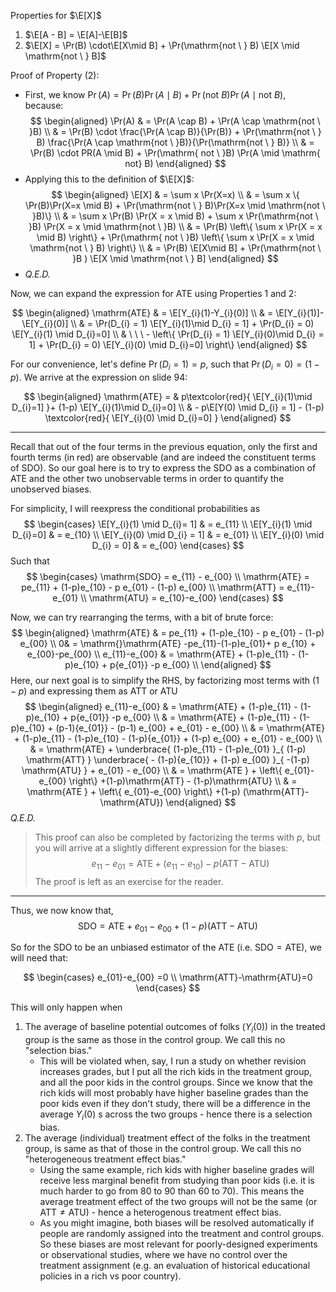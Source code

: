
Properties for $\E[X]$

1. $\E[A - B] = \E[A]-\E[B]$
2. $\E[X] = \Pr(B) \cdot\E[X\mid B] + \Pr(\mathrm{not \ } B) \E[X \mid \mathrm{not \ } B]$


Proof of Property (2):
* First, we know $\Pr(A) = \Pr(B)\Pr(A \mid B) + \Pr(\mathrm{not \ }B) \Pr(A \mid \mathrm{not \ } B)$, because:
$$
\begin{aligned}
\Pr(A)  & = \Pr(A \cap B) + \Pr(A \cap \mathrm{not \ }B)  \\
 & = \Pr(B) \cdot \frac{\Pr(A \cap B)}{\Pr(B)} + \Pr(\mathrm{not \ } B) \frac{\Pr(A \cap \mathrm{not \ }B)}{\Pr(\mathrm{not \ } B)} \\
 & = \Pr(B) \cdot PR(A \mid B) + \Pr(\mathrm{ not \ }B) \Pr(A \mid \mathrm{ not} B)
\end{aligned}
$$
* Applying this to the definition of $\E[X]$:
$$
\begin{aligned}
\E[X]  & = \sum x \Pr(X=x) \\
 & = \sum x \{ \Pr(B)\Pr(X=x \mid B) + \Pr(\mathrm{not \ } B)\Pr(X=x \mid \mathrm{not \ }B)\} \\
 & = \sum x \Pr(B) \Pr(X = x  \mid B) + \sum x \Pr(\mathrm{not \ }B) \Pr(X = x \mid \mathrm{not \ }B) \\
 & = \Pr(B) \left\{ \sum x \Pr(X = x \mid B) \right\} + \Pr(\mathrm{ not \ }B)  \left\{  \sum x \Pr(X = x \mid \mathrm{not \ } B) \right\} \\
 & = \Pr(B) \E[X\mid B] + \Pr(\mathrm{not \ }B ) \E[X \mid \mathrm{not \ } B]
\end{aligned}
$$
* *Q.E.D.*


Now, we can expand the expression for ATE using Properties 1 and 2:

$$
\begin{aligned}
\mathrm{ATE}  & = \E[Y_{i}(1)-Y_{i}(0)]  \\
 & = \E[Y_{i}(1)]-\E[Y_{i}(0)] \\
 & = \Pr(D_{i} = 1) \E[Y_{i}(1)\mid D_{i} =  1]  + \Pr(D_{i} = 0) \E[Y_{i}(1) \mid D_{i}=0] \\
 & \ \ \ - \left\{ \Pr(D_{i} = 1) \E[Y_{i}(0)\mid D_{i} =  1]  + \Pr(D_{i} = 0) \E[Y_{i}(0) \mid D_{i}=0]  \right\}
\end{aligned}
$$

For our convenience, let's define $\Pr(D_{i}=1) = p$, such that $\Pr(D_{i}=0) = (1-p)$. We arrive at the expression on slide 94:

$$
\begin{aligned}
\mathrm{ATE} =  &  p\textcolor{red}{ \E[Y_{i}(1)\mid D_{i}=1]  }+ (1-p) \E[Y_{i}(1)\mid D_{i}=0]  \\
 & - p\E[Y(0) \mid D_{i} = 1] - (1-p) \textcolor{red}{ \E[Y_{i}(0) \mid D_{i}=0] }
\end{aligned}
$$

***

Recall that out of the four terms in the previous equation, only the first and fourth terms (in red) are observable (and are indeed the constituent terms of SDO). So our goal here is to try to express the SDO as a combination of ATE and the other two unobservable terms in order to quantify the unobserved biases.

For simplicity, I will reexpress the conditional probabilities as 
$$
\begin{cases}
\E[Y_{i}(1) \mid D_{i}= 1]  & = e_{11} \\
\E[Y_{i}(1) \mid D_{i}=0]  & = e_{10} \\
\E[Y_{i}(0) \mid D_{i} = 1]  & = e_{01} \\
\E[Y_{i}(0) \mid D_{i} = 0]  & = e_{00} 
\end{cases}
$$
Such that 
$$
\begin{cases}
\mathrm{SDO} = e_{11} - e_{00} \\
\mathrm{ATE} = pe_{11} + (1-p)e_{10} - p e_{01} - (1-p) e_{00} \\
\mathrm{ATT} = e_{11}-e_{01} \\
\mathrm{ATU} = e_{10}-e_{00}
\end{cases}
$$

Now, we can try rearranging the terms, with a bit of brute force:
$$
\begin{aligned}
\mathrm{ATE} &  = pe_{11} + (1-p)e_{10} - p e_{01} - (1-p) e_{00} \\
   0& = \mathrm{}\mathrm{ATE} -pe_{11}-(1-p)e_{01}+ p e_{10} + e_{00}-pe_{00} \\
 e_{11}-e_{00} & = \mathrm{ATE} + (1-p)e_{11}  - (1-p)e_{10} + p{e_{01}} -p e_{00}  \\
\end{aligned}
$$
Here, our next goal is to simplify the RHS, by factorizing most terms with $(1-p)$ and expressing them as ATT or ATU
$$
\begin{aligned}
e_{11}-e_{00} & = \mathrm{ATE} + (1-p)e_{11}  - (1-p)e_{10} + p{e_{01}} -p e_{00}  \\
 & = \mathrm{ATE} + (1-p)e_{11}  - (1-p)e_{10} + (p-1){e_{01}} - (p-1) e_{00} + e_{01} - e_{00} \\
 & = \mathrm{ATE} + (1-p)e_{11}  - (1-p)e_{10} - (1-p){e_{01}} + (1-p) e_{00} + e_{01} - e_{00} \\ 
 & = \mathrm{ATE} + \underbrace{ (1-p)e_{11}  - (1-p)e_{01} }_{ (1-p)  \mathrm{ATT} }  \underbrace{ - (1-p){e_{10}} + (1-p) e_{00} }_{ -(1-p) \mathrm{ATU} } + e_{01} - e_{00} \\ 
 & = \mathrm{ATE } + \left\{ e_{01}-e_{00} \right\}  +(1-p)\mathrm{ATT} - (1-p)\mathrm{ATU} \\
 & = \mathrm{ATE } + \left\{ e_{01}-e_{00} \right\}  +(1-p) (\mathrm{ATT}-\mathrm{ATU})
\end{aligned}
$$
*Q.E.D.*

> This proof can also be completed by factorizing the terms with $p$, but you will arrive at a slightly different expression for the biases: $$ e_{11} - e_{01} = \mathrm{ATE} + (e_{11}-e_{10})-p(\mathrm{ATT-ATU})$$
> The proof is left as an exercise for the reader.

***

Thus, we now know that,
$$
\mathrm{SDO} = \mathrm{ATE} + {e_{01}-e_{00}} + (1-p)(\mathrm{ATT} - \mathrm{ATU})
$$

So for the SDO to be an unbiased estimator of the ATE (i.e. $\mathrm{SDO=ATE}$), we will need that:

$$
\begin{cases}
e_{01}-e_{00} =0 \\
\mathrm{ATT}-\mathrm{ATU}=0
\end{cases}
$$

This will only happen when
1. The average of baseline potential outcomes of folks ($Y_{i}(0)$) in the treated group is the same as those in the control group. We call this no "selection bias."
	- This will be violated when, say, I run a study on whether revision increases grades, but I put all the rich kids in the treatment group, and all the poor kids in the control groups. Since we know that the rich kids will most probably have higher baseline grades than the poor kids even if they don't study, there will be a difference in the average $Y_{i}(0)$ s across the two groups - hence there is a selection bias.
2. The average (individual) treatment effect of the folks in the treatment group, is same as that of those in the control group. We call this no "heterogeneous treatment effect bias."
	* Using the same example, rich kids with higher baseline grades will receive less marginal benefit from studying than poor kids (i.e. it is much harder to go from 80 to 90 than 60 to 70). This means the average treatment effect of the two groups will not be the same (or $\mathrm{ATT} \neq \mathrm{ATU}$) - hence a heterogenous treatment effect bias.
	* As you might imagine, both biases will be resolved automatically if people are randomly assigned into the treatment and control groups. So these biases are most relevant for poorly-designed experiments or observational studies, where we have no control over the treatment assignment (e.g. an evaluation of historical educational policies in a rich vs poor country).
